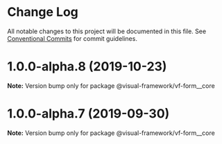 # Change Log

All notable changes to this project will be documented in this file.
See [Conventional Commits](https://conventionalcommits.org) for commit guidelines.

# 1.0.0-alpha.8 (2019-10-23)

**Note:** Version bump only for package @visual-framework/vf-form__core





# 1.0.0-alpha.7 (2019-09-30)

**Note:** Version bump only for package @visual-framework/vf-form__core
